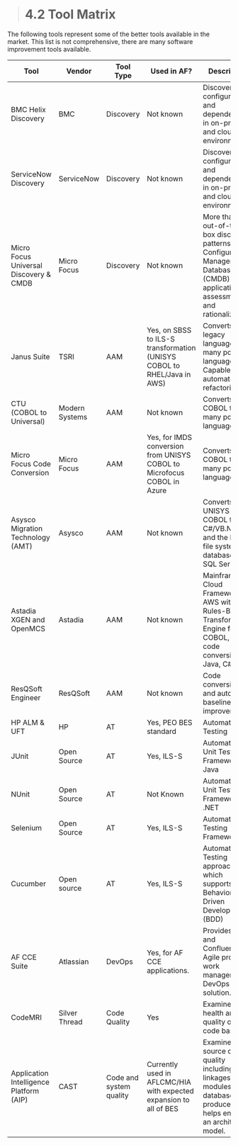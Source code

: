 > # **4.2** Tool Matrix

The following tools represent some of the better tools available in the market.  This list is not comprehensive, there are many software improvement tools available.

| Tool | Vendor | Tool Type | Used in AF? | Description |
| --- | --- | --- | --- | --- |
| BMC Helix Discovery | BMC |	Discovery | Not known | Discovers configurations and dependencies in on-premise and cloud environments. |
| ServiceNow Discovery | ServiceNow | Discovery | Not known | Discovers configurations and dependencies in on-premise and cloud environments. |
| Micro Focus Universal Discovery & CMDB | Micro Focus | Discovery | Not known | More than 180 out-of-the-box discovery patterns and Configuration Management Database (CMDB) for application assessment and rationalization |
| Janus Suite | TSRI | AAM | Yes, on SBSS to ILS-S transformation (UNISYS COBOL to RHEL/Java in AWS) | Converts many legacy languages to many popular languages. Capable of automated refactoring. |
| CTU (COBOL to Universal) | Modern Systems | AAM | Not known | Converts COBOL to many popular languages. |
| Micro Focus Code Conversion | Micro Focus | AAM | Yes, for IMDS conversion from UNISYS COBOL to Microfocus COBOL in Azure | Converts COBOL to many popular languages. |
| Asysco Migration Technology (AMT) | Asysco | AAM | Not known | Converts UNISYS COBOL to C#/VB.NET and the legacy file system or database to SQL Server |
| Astadia XGEN and OpenMCS | Astadia | AAM | Not known | Mainframe Cloud Framework for AWS with Rules-Based Transformation Engine for COBOL, XGEN code conversion to  Java, C#. |
| ResQSoft Engineer | ResQSoft | AAM | Not known | Code conversion and automated baseline improvement. |
| HP ALM & UFT | HP | AT | Yes, PEO BES standard | Automated Testing |
| JUnit | Open Source | AT | Yes, ILS-S | Automated Unit Testing Framework for Java |
| NUnit | Open Source | AT | Not Known | Automated Unit Testing Framework for .NET |
| Selenium | Open Source | AT | Yes, ILS-S | Automated Testing Framework |
| Cucumber | Open source | AT | Yes, ILS-S | Automated Testing approach which supports Behavior Driven Development (BDD) |
| AF CCE Suite | Atlassian | DevOps | Yes, for AF CCE applications. | Provides Jira and Confluence Agile project work management DevOps solution. |
| CodeMRI | Silver Thread | Code Quality | Yes | Examines the health and quality of a code baseline. |
| Application Intelligence Platform (AIP) | CAST | Code and system quality | Currently used in AFLCMC/HIA with expected expansion to all of BES | Examines source code quality including data linkages to modules and database. Also produces and helps enforce an architecture model. |